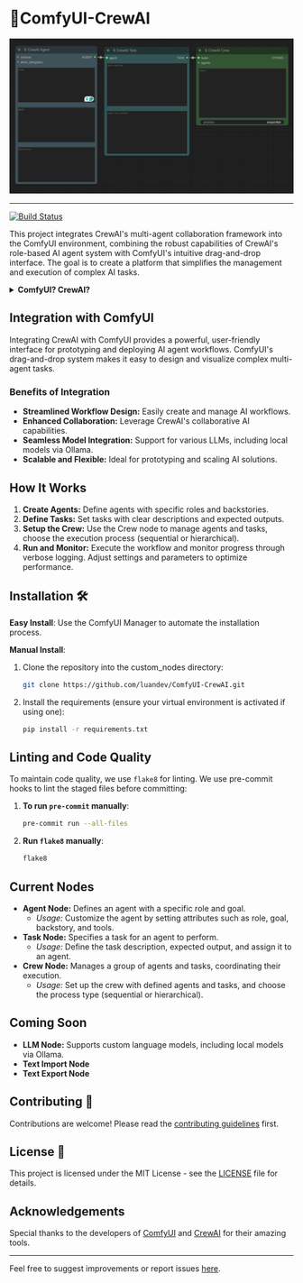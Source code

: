 # 📎ComfyUI-CrewAI 


![View of the nodes](./docs/image.png)
<hr/>

[![Build Status](https://img.shields.io/github/actions/workflow/status/luandev/ComfyUI-CrewAI/Flake8.yml?branch=main&label=Build&style=flat-square)](https://github.com/luandev/ComfyUI-CrewAI/actions/workflows/Flake8.yml)

This project integrates CrewAI's multi-agent collaboration framework into the ComfyUI environment, combining the robust capabilities of CrewAI's role-based AI agent system with ComfyUI's intuitive drag-and-drop interface. The goal is to create a platform that simplifies the management and execution of complex AI tasks.

<details>
<summary>
<b>ComfyUI? CrewAI?</b>
</summary>

## About ComfyUI

[ComfyUI](https://github.com/comfyanonymous/ComfyUI) is an innovative and user-friendly interface designed to streamline the creation and management of AI workflows. Utilizing a drag-and-drop system, ComfyUI allows users to effortlessly design, visualize, and deploy complex multi-agent tasks without deep technical knowledge. It supports a wide range of custom nodes and models, making it highly versatile for various AI applications.

## About CrewAI

[CrewAI](https://www.crewai.com/) is an advanced framework that facilitates the collaboration of AI agents. It enables agents to assume specific roles, share common objectives, and function as a cohesive unit. This setup is ideal for building smart assistant platforms, automated customer service systems, and multi-agent research teams.

![How CrewAI works diagram](./docs/crewai.png)

### Key Features
- **Role-Based Agent Design:** Customize agents with specific roles, goals, and tools.
- **Autonomous Inter-Agent Delegation:** Agents can delegate tasks and request assistance from peers.
- **Flexible Task Management:** Define and dynamically assign tasks to agents.
- **Integration with Various LLMs:** Supports local and remote language models like OpenAI, Mistral, and others.
- **Sequential and Hierarchical Processes:** Offers structured task execution models.
</details>

## Integration with ComfyUI

Integrating CrewAI with ComfyUI provides a powerful, user-friendly interface for prototyping and deploying AI agent workflows. ComfyUI's drag-and-drop system makes it easy to design and visualize complex multi-agent tasks.

### Benefits of Integration
- **Streamlined Workflow Design:** Easily create and manage AI workflows.
- **Enhanced Collaboration:** Leverage CrewAI's collaborative AI capabilities.
- **Seamless Model Integration:** Support for various LLMs, including local models via Ollama.
- **Scalable and Flexible:** Ideal for prototyping and scaling AI solutions.

## How It Works

1. **Create Agents:** Define agents with specific roles and backstories.
2. **Define Tasks:** Set tasks with clear descriptions and expected outputs.
3. **Setup the Crew:** Use the Crew node to manage agents and tasks, choose the execution process (sequential or hierarchical).
4. **Run and Monitor:** Execute the workflow and monitor progress through verbose logging. Adjust settings and parameters to optimize performance.

## Installation 🛠️

**Easy Install**: Use the ComfyUI Manager to automate the installation process.

**Manual Install**:
1. Clone the repository into the custom_nodes directory:
    ```bash
    git clone https://github.com/luandev/ComfyUI-CrewAI.git
    ```
2. Install the requirements (ensure your virtual environment is activated if using one):
    ```bash
    pip install -r requirements.txt
    ```

## Linting and Code Quality
To maintain code quality, we use `flake8` for linting. We use pre-commit hooks to lint the staged files before committing:

1. **To run `pre-commit` manually**:
    ```bash
    pre-commit run --all-files 
    ```

2. **Run `flake8` manually**:
    ```bash
    flake8
    ```
## Current Nodes
- **Agent Node:** Defines an agent with a specific role and goal.
  - *Usage:* Customize the agent by setting attributes such as role, goal, backstory, and tools.
- **Task Node:** Specifies a task for an agent to perform.
  - *Usage:* Define the task description, expected output, and assign it to an agent.
- **Crew Node:** Manages a group of agents and tasks, coordinating their execution.
  - *Usage:* Set up the crew with defined agents and tasks, and choose the process type (sequential or hierarchical).

## Coming Soon
- **LLM Node:** Supports custom language models, including local models via Ollama.
- **Text Import Node**
- **Text Export Node**

## Contributing 🤝

Contributions are welcome! Please read the [contributing guidelines](CONTRIBUTING.md) first.

## License 📄

This project is licensed under the MIT License - see the [LICENSE](LICENSE) file for details.

## Acknowledgements

Special thanks to the developers of [ComfyUI](https://github.com/comfyanonymous/ComfyUI) and [CrewAI](https://github.com/CrewAI) for their amazing tools.

---

Feel free to suggest improvements or report issues [here](https://github.com/luandev/ComfyUI-CrewAI/issues).
